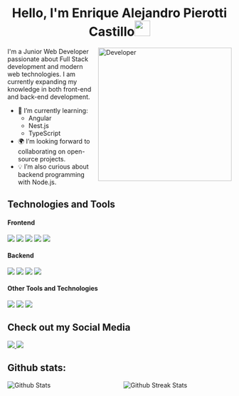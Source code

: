 <h1 align="center"><b>Hello, I'm Enrique Alejandro Pierotti Castillo</b><img src="https://media.giphy.com/media/hvRJCLFzcasrR4ia7z/giphy.gif" width="35"></h1>
<!--  -->
<img align="right" width=300px alt="Developer" src="https://c.tenor.com/2nKSTDDekOgAAAAd/tenor.gif" />

I'm a Junior Web Developer passionate about Full Stack development and modern web technologies. I am currently expanding my knowledge in both front-end and back-end development.

- 🌱 I’m currently learning:
  - Angular
  - Nest.js
  - TypeScript
- 🌍 I’m looking forward to collaborating on open-source projects.
- 💡 I’m also curious about backend programming with Node.js.

## Technologies and Tools

<h4>Frontend</h4>
<span>
  <img src="https://img.shields.io/badge/Angular-DD0031?style=for-the-badge&logo=angular&logoColor=white">
  <img src="https://img.shields.io/badge/HTML5-E34F26?style=for-the-badge&logo=html5&logoColor=white">
  <img src="https://img.shields.io/badge/CSS3-1572B6?style=for-the-badge&logo=css3&logoColor=white">
  <img src="https://img.shields.io/badge/JavaScript-F7DF1E?style=for-the-badge&logo=javascript&logoColor=black">
  <img src="https://img.shields.io/badge/TypeScript-%23007ACC.svg?style=for-the-badge&logo=typescript&logoColor=white">
</span>

<h4>Backend</h4>
<span> 
  <img src="https://img.shields.io/badge/Express%20js-000000?style=for-the-badge&logo=express&logoColor=white">
  <img src="https://img.shields.io/badge/MySQL-00000F?style=for-the-badge&logo=mysql&logoColor=white">
  <img src="https://img.shields.io/badge/nestjs-E0234E?style=for-the-badge&logo=nestjs&logoColor=white">
  <img src="https://img.shields.io/badge/Node.js-339933?style=for-the-badge&logo=node.js&logoColor=white">
</span>

<h4>Other Tools and Technologies</h4>
<span>
  <img src="https://img.shields.io/badge/Jira-0052CC?style=for-the-badge&logo=Jira&logoColor=white">
  <img src="https://img.shields.io/badge/Git-F05032?style=for-the-badge&logo=git&logoColor=white">
  <img src="https://img.shields.io/badge/GitHub-181717?style=for-the-badge&logo=github&logoColor=white">
</span>

## Check out my Social Media

<span>
<a href="https://www.instagram.com/pierotticastillo/">
  <img src="https://img.shields.io/badge/Instagram-E4405F?style=for-the-badge&logo=instagram&logoColor=white">
</a>
<a href="https://www.linkedin.com/in/enrique-alejandro-pierotti-castillo-aa596b287/">
  <img src="https://img.shields.io/badge/LinkedIn-%230A66C2.svg?style=for-the-badge&logo=LinkedIn&logoColor=white">
</a>
</span>

<h2>Github stats:</h2>
<div style="display: grid; grid-template-columns: repeat(2, 1fr); gap: 18px;">
        <img src="https://github-readme-stats.vercel.app/api?username=pierotticastillo&show_icons=true&theme=radical" alt="Github Stats" />
        <img src="https://github-readme-streak-stats.herokuapp.com/?user=pierotticastillo&theme=material-palenight" alt="Github Streak Stats" />
</div>